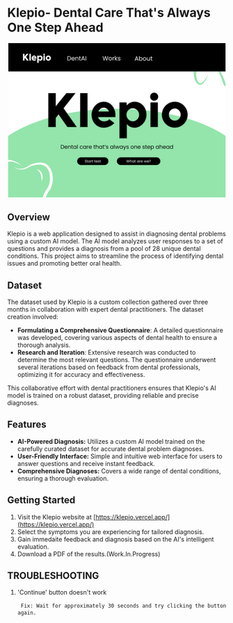 # Klepio- Dental Care That's Always One Step Ahead

<p align="center">
<img src="https://github.com/TheHuntsman4/Klepio/blob/main/assets/nonicons/Landing.png" alt="Klepio Logo" width="500">
</p>

## Overview

Klepio is a web application designed to assist in diagnosing dental problems using a custom AI model. The AI model analyzes user responses to a set of questions and provides a diagnosis from a pool of 28 unique dental conditions. This project aims to streamline the process of identifying dental issues and promoting better oral health.

## Dataset

The dataset used by Klepio is a custom collection gathered over three months in collaboration with expert dental practitioners. The dataset creation involved:

- **Formulating a Comprehensive Questionnaire**: A detailed questionnaire was developed, covering various aspects of dental health to ensure a thorough analysis.
- **Research and Iteration**: Extensive research was conducted to determine the most relevant questions. The questionnaire underwent several iterations based on feedback from dental professionals, optimizing it for accuracy and effectiveness.

This collaborative effort with dental practitioners ensures that Klepio's AI model is trained on a robust dataset, providing reliable and precise diagnoses.

## Features

- **AI-Powered Diagnosis:** Utilizes a custom AI model trained on the carefully curated dataset for accurate dental problem diagnoses.
- **User-Friendly Interface:** Simple and intuitive web interface for users to answer questions and receive instant feedback.
- **Comprehensive Diagnoses:** Covers a wide range of dental conditions, ensuring a thorough evaluation.

## Getting Started
1. Visit the Klepio website at [https://klepio.vercel.app/](https://klepio.vercel.app/)
2. Select the symptoms you are experiencing for tailored diagnosis.
3. Gain immedaite feedback and diagnosis based on the AI's intelligent evaluation.
4. Download a PDF of the results.(Work.In.Progress)

## TROUBLESHOOTING

1. 'Continue' button doesn't work

        Fix: Wait for approximately 30 seconds and try clicking the button again.  
